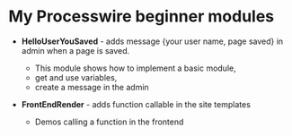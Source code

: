 # My Processwire beginner modules

- **HelloUserYouSaved** - adds message {your user name, page saved} in admin when a page is saved.
    - This module shows how to implement a basic module,
    - get and use variables,
    - create a message in the admin

- **FrontEndRender** - adds function callable in the site templates
    - Demos calling a function in the frontend
